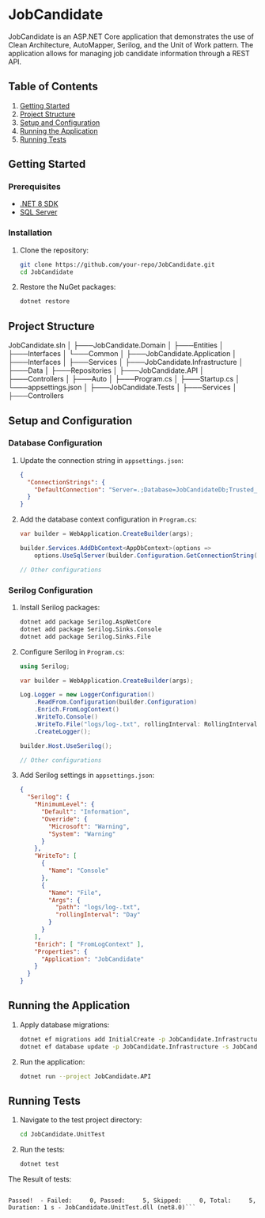 # JobCandidate

JobCandidate is an ASP.NET Core application that demonstrates the use of Clean Architecture, AutoMapper, Serilog, and the Unit of Work pattern. The application allows for managing job candidate information through a REST API.

## Table of Contents

1. [Getting Started](#getting-started)
2. [Project Structure](#project-structure)
3. [Setup and Configuration](#setup-and-configuration)
4. [Running the Application](#running-the-application)
5. [Running Tests](#running-tests)

## Getting Started

### Prerequisites

- [.NET 8 SDK](https://dotnet.microsoft.com/download/dotnet/8.0)
- [SQL Server](https://www.microsoft.com/en-us/sql-server/sql-server-downloads)

### Installation

1. Clone the repository:

    ```sh
    git clone https://github.com/your-repo/JobCandidate.git
    cd JobCandidate
    ```

2. Restore the NuGet packages:

    ```sh
    dotnet restore
    ```

## Project Structure

JobCandidate.sln
│
├───JobCandidate.Domain
│ ├───Entities
│ ├───Interfaces
│ └───Common
│
├───JobCandidate.Application
│ ├───Interfaces
│ ├───Services
│
├───JobCandidate.Infrastructure
│ ├───Data
│ ├───Repositories
│
├───JobCandidate.API
│ ├───Controllers
│ ├───Auto
│ ├───Program.cs
│ ├───Startup.cs
│ └───appsettings.json
│
├───JobCandidate.Tests
│ ├───Services
│ ├───Controllers


## Setup and Configuration

### Database Configuration

1. Update the connection string in `appsettings.json`:

    ```json
    {
      "ConnectionStrings": {
        "DefaultConnection": "Server=.;Database=JobCandidateDb;Trusted_Connection=True;MultipleActiveResultSets=true"
      }
    }
    ```

2. Add the database context configuration in `Program.cs`:

    ```csharp
    var builder = WebApplication.CreateBuilder(args);

    builder.Services.AddDbContext<AppDbContext>(options =>
        options.UseSqlServer(builder.Configuration.GetConnectionString("DefaultConnection")));

    // Other configurations
    ```


### Serilog Configuration

1. Install Serilog packages:

    ```sh
    dotnet add package Serilog.AspNetCore
    dotnet add package Serilog.Sinks.Console
    dotnet add package Serilog.Sinks.File
    ```

2. Configure Serilog in `Program.cs`:

    ```csharp
    using Serilog;

    var builder = WebApplication.CreateBuilder(args);

    Log.Logger = new LoggerConfiguration()
        .ReadFrom.Configuration(builder.Configuration)
        .Enrich.FromLogContext()
        .WriteTo.Console()
        .WriteTo.File("logs/log-.txt", rollingInterval: RollingInterval.Day)
        .CreateLogger();

    builder.Host.UseSerilog();

    // Other configurations
    ```

3. Add Serilog settings in `appsettings.json`:

    ```json
    {
      "Serilog": {
        "MinimumLevel": {
          "Default": "Information",
          "Override": {
            "Microsoft": "Warning",
            "System": "Warning"
          }
        },
        "WriteTo": [
          {
            "Name": "Console"
          },
          {
            "Name": "File",
            "Args": {
              "path": "logs/log-.txt",
              "rollingInterval": "Day"
            }
          }
        ],
        "Enrich": [ "FromLogContext" ],
        "Properties": {
          "Application": "JobCandidate"
        }
      }
    }
    ```

## Running the Application

1. Apply database migrations:

    ```sh
    dotnet ef migrations add InitialCreate -p JobCandidate.Infrastructure -s JobCandidate.API
    dotnet ef database update -p JobCandidate.Infrastructure -s JobCandidate.API
    ```

2. Run the application:

    ```sh
    dotnet run --project JobCandidate.API
    ```

## Running Tests

1. Navigate to the test project directory:

    ```sh
    cd JobCandidate.UnitTest
    ```

2. Run the tests:

    ```sh
    dotnet test
    ```
The Result of tests:

```A total of 1 test files matched the specified pattern.

Passed!  - Failed:     0, Passed:     5, Skipped:     0, Total:     5, Duration: 1 s - JobCandidate.UnitTest.dll (net8.0)```
